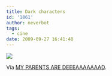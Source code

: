 ```yaml
---
title: Dark characters
id: '1861'
author: neverbot
tags:
  - cine
date: 2009-09-27 16:41:48
---
```


[![](./dark-characters/QYYjdlWi7garv5f2gZU4CohQo1_500.jpg)](http://goddombotmon.tumblr.com/post/59710949)

Vía [MY PARENTS ARE DEEEAAAAAAAD](http://goddombotmon.tumblr.com/post/59710949).
